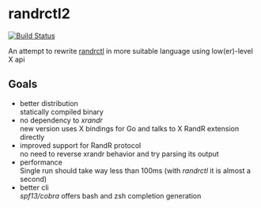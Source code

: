 # randrctl2

[![Build Status](https://travis-ci.org/edio/randrctl2.svg?branch=master)](https://travis-ci.org/edio/randrctl2)

An attempt to rewrite [randrctl](https://github.com/edio/randrctl) in more suitable language using low(er)-level X api

## Goals

- better distribution<br/>
  statically compiled binary
- no dependency to _xrandr_<br/>
  new version uses X bindings for Go and talks to X RandR extension directly
- improved support for RandR protocol<br/>
  no need to reverse xrandr behavior and try parsing its output
- performance<br/>
  Single run should take way less than 100ms (with _randrctl_ it is almost a second)
- better cli<br/>
  _spf13/cobra_ offers bash and zsh completion generation
